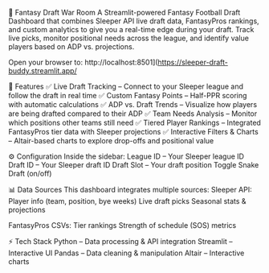 🏈 Fantasy Draft War Room
A Streamlit-powered Fantasy Football Draft Dashboard that combines Sleeper API live draft data, FantasyPros rankings, and custom analytics to give you a real-time edge during your draft.
Track live picks, monitor positional needs across the league, and identify value players based on ADP vs. projections.

Open your browser to:
http://localhost:8501](https://sleeper-draft-buddy.streamlit.app/

🚀 Features
✅ Live Draft Tracking – Connect to your Sleeper league and follow the draft in real time
✅ Custom Fantasy Points – Half-PPR scoring with automatic calculations
✅ ADP vs. Draft Trends – Visualize how players are being drafted compared to their ADP
✅ Team Needs Analysis – Monitor which positions other teams still need
✅ Tiered Player Rankings – Integrated FantasyPros tier data with Sleeper projections
✅ Interactive Filters & Charts – Altair-based charts to explore drop-offs and positional value

⚙️ Configuration
Inside the sidebar:
League ID – Your Sleeper league ID
Draft ID – Your Sleeper draft ID
Draft Slot – Your draft position
Toggle Snake Draft (on/off)

📊 Data Sources
This dashboard integrates multiple sources:
Sleeper API:
Player info (team, position, bye weeks)
Live draft picks
Seasonal stats & projections

FantasyPros CSVs:
Tier rankings
Strength of schedule (SOS) metrics

⚡️ Tech Stack
Python
 – Data processing & API integration
Streamlit
 – Interactive UI
Pandas
 – Data cleaning & manipulation
Altair
 – Interactive charts


